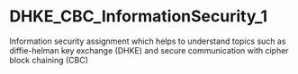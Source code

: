 # DHKE_CBC_InformationSecurity_1

Information security assignment which helps to understand topics such as diffie-helman key exchange (DHKE) and secure communication with cipher block chaining (CBC)
